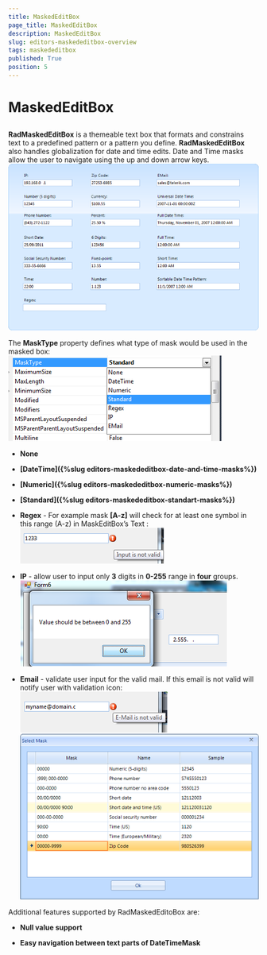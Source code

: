 ```yaml
---
title: MaskedEditBox
page_title: MaskedEditBox
description: MaskedEditBox
slug: editors-maskededitbox-overview
tags: maskededitbox
published: True
position: 5
---
```


# MaskedEditBox



## 

__RadMaskedEditBox__ is a themeable text box that formats and constrains text to a
          predefined pattern or a pattern you define. __RadMaskedEditBox__ also handles
          globalization for date and time edits. Date and Time masks allow the user to navigate using the up
          and down arrow keys.
        ![editors-maskededitbox-overview 001](images/editors-maskededitbox-overview001.png)

The __MaskType__ property defines what type of mask would be used in the masked box:
        ![editors-maskededitbox-overview 002](images/editors-maskededitbox-overview002.png)

* __None__

* __[DateTime]({%slug editors-maskededitbox-date-and-time-masks%})__

* __[Numeric]({%slug editors-maskededitbox-numeric-masks%})__

* __[Standard]({%slug editors-maskededitbox-standart-masks%})__

* __Regex__ - For example mask __[A-z]__ will check for at least
              one symbol in this range (A-z) in MaskEditBox’s Text :
            ![editors-maskededitbox-overview 003](images/editors-maskededitbox-overview003.png)

* __IP__ - allow user to input only __3__ digits in
              __0-255__ range in __four__ groups.
            ![editors-maskededitbox-overview 004](images/editors-maskededitbox-overview004.png)

* __Email__ - validate user input for the valid mail. If this email is not valid will notify user with validation icon:
            ![editors-maskededitbox-overview 005](images/editors-maskededitbox-overview005.png)![editors-maskededitbox-overview 007](images/editors-maskededitbox-overview007.png)

Additional features supported by RadMaskedEditoBox are:

* __Null value support__

* __Easy navigation between text parts of DateTimeMask__
